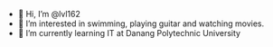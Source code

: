 - 👋 Hi, I’m @lvl162
- 👀 I’m interested in swimming, playing guitar and watching movies.
- 🌱 I’m currently learning IT at Danang Polytechnic University


<!---
lvl162/lvl162 is a ✨ special ✨ repository because its `README.md` (this file) appears on your GitHub profile.
You can click the Preview link to take a look at your changes.
--->

